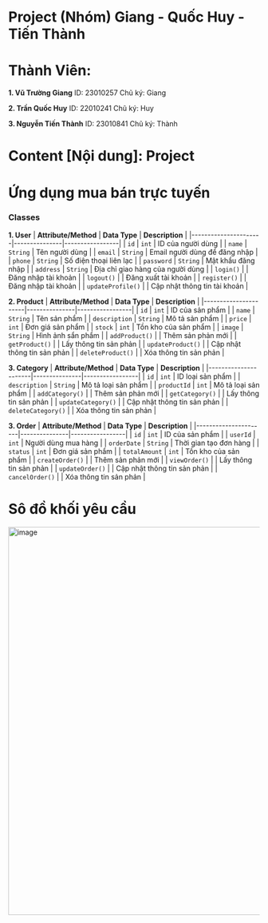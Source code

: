 # Project (Nhóm) Giang - Quốc Huy - Tiến Thành


# Thành Viên: 

**1. Vũ Trường Giang**
ID: 23010257
Chũ ký: Giang


**2. Trần Quốc Huy**
ID: 22010241
Chũ ký: Huy


**3. Nguyễn Tiến Thành**
ID: 23010841
Chũ ký: Thành

# Content [Nội dung]: Project 

# Ứng dụng mua bán trực tuyến

### Classes

**1. User**
| **Attribute/Method** | **Data Type** | **Description** |
|----------------------|---------------|-----------------|
| `id` | `int` | ID của người dùng |
| `name` | `String` | Tên người dùng |
| `email` | `String` | Email người dùng để đăng nhập |
| `phone` | `String` | Số điện thoại liên lạc |
| `password` | `String` | Mật khẩu đăng nhập |
| `address` | `String` | Địa chỉ giao hàng của người dùng |
| `login()` | | Đăng nhập tài khoản |
| `logout()` | | Đăng xuất tài khoản |
| `register()` | | Đăng nhập tài khoản |
| `updateProfile()` | | Cập nhật thông tin tài khoản |

**2. Product**
| **Attribute/Method** | **Data Type** | **Description** |
|----------------------|---------------|-----------------|
| `id` | `int` | ID của sản phẩm |
| `name` | `String` | Tên sản phẩm |
| `description` | `String` | Mô tả sản phẩm |
| `price` | `int` | Đơn giá sản phẩm |
| `stock` | `int` | Tồn kho của sản phẩm |
| `image` | `String` | Hình ảnh sẩn phẩm |
| `addProduct()` | | Thêm sản phản mới |
| `getProduct()` | | Lấy thông tin sản phản |
| `updateProduct()` | | Cập nhật thông tin sản phản |
| `deleteProduct()` | | Xóa thông tin sản phản |

**3. Category**
| **Attribute/Method** | **Data Type** | **Description** |
|----------------------|---------------|-----------------|
| `id` | `int` | ID loại sản phẩm |
| `description` | `String` | Mô tả loại sản phẩm |
| `productId` | `int` | Mô tả loại sản phẩm |
| `addCategory()` | | Thêm sản phản mới |
| `getCategory()` | | Lấy thông tin sản phản |
| `updateCategory()` | | Cập nhật thông tin sản phản |
| `deleteCategory()` | | Xóa thông tin sản phản |

**3. Order**
| **Attribute/Method** | **Data Type** | **Description** |
|----------------------|---------------|-----------------|
| `id` | `int` | ID của sản phẩm |
| `userId` | `int` | Người dùng mua hàng |
| `orderDate` | `String` | Thời gian tạo đơn hàng |
| `status` | `int` | Đơn giá sản phẩm |
| `totalAmount` | `int` | Tồn kho của sản phẩm |
| `createOrder()` | | Thêm sản phản mới |
| `viewOrder()` | | Lấy thông tin sản phản |
| `updateOrder()` | | Cập nhật thông tin sản phản |
| `cancelOrder()` | | Xóa thông tin sản phản |


# Sô đồ khối yêu cầu

<img width="1132" height="777" alt="image" src="https://github.com/user-attachments/assets/70128d74-5847-4014-8c12-963c65f9821c" />


